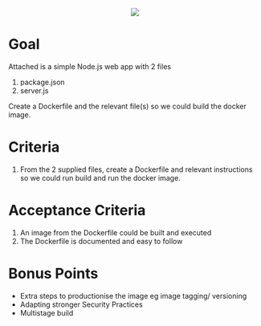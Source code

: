 <p align="center">
    <img  alg="Eclipx" src="http://eclipxgroup.com/wp-content/themes/reverie-master/img/template/eclipx-group-logo.png" />
</p>


# Goal

Attached is a simple Node.js web app with 2 files
1. package.json
2. server.js

Create a Dockerfile and the relevant file(s) so we could build the docker image.

# Criteria

1. From the 2 supplied files, create a Dockerfile and relevant instructions so we could run build and run the docker image.


# Acceptance Criteria

1. An image from the Dockerfile could be built and executed 
2. The Dockerfile is documented and easy to follow

# Bonus Points

- Extra steps to productionise the image eg image tagging/ versioning
- Adapting stronger Security Practices
- Multistage build
